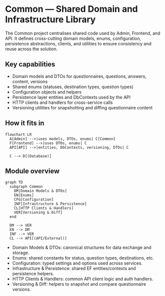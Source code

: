# Common — Shared Domain and Infrastructure Library

The Common project centralises shared code used by Admin, Frontend, and API. It defines cross-cutting domain models, enums, configuration, persistence abstractions, clients, and utilities to ensure consistency and reuse across the solution.

## Key capabilities
- Domain models and DTOs for questionnaires, questions, answers, content, versions
- Shared enums (statuses, destination types, question types)
- Configuration objects and helpers
- Persistence layer entities and DbContexts used by the API
- HTTP clients and handlers for cross-service calls
- Versioning utilities for snapshotting and diffing questionnaire content

## How it fits in

```mermaid
flowchart LR
  A[Admin] -->|uses models, DTOs, enums| C[Common]
  F[Frontend] -->|uses DTOs, enums| C
  API[API] -->|entities, DbContexts, versioning, DTOs| C

  C --> D[(Database)]
```


## Module overview

```mermaid
graph TD
  subgraph Common
    DM[Domain Models & DTOs]
    EN[Enums]
    CFG[Configuration]
    INF[Infrastructure & Persistence]
    CL[HTTP Clients & Handlers]
    VER[Versioning & Diff]
  end

  DM --> VER
  EN --> DM
  INF --> VER
  CL --> API[(API/External)]
```


- Domain Models & DTOs: canonical structures for data exchange and storage.
- Enums: shared constants for status, question types, destinations, etc.
- Configuration: typed settings and options used across services.
- Infrastructure & Persistence: shared EF entities/contexts and persistence helpers.
- HTTP Clients & Handlers: common API client logic and auth handlers.
- Versioning & Diff: helpers to snapshot and compare questionnaire versions.